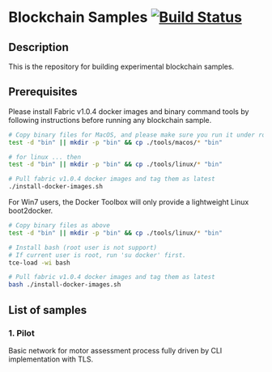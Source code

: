 # Blockchain Samples  [![Build Status](https://travis.ibm.com/Suncorp-Innovation-Team/blockchain-samples.svg?token=pchvRZibuLyfLawfRAZB&branch=master)](https://travis.ibm.com/Suncorp-Innovation-Team/blockchain-samples)

## Description
This is the repository for building experimental blockchain samples.

## Prerequisites
Please install Fabric v1.0.4 docker images and binary command tools by following instructions before running any blockchain sample.

```bash
# Copy binary files for MacOS, and please make sure you run it under root folder of the repository.
test -d "bin" || mkdir -p "bin" && cp ./tools/macos/* "bin"

# for linux ... then
test -d "bin" || mkdir -p "bin" && cp ./tools/linux/* "bin"

# Pull fabric v1.0.4 docker images and tag them as latest
./install-docker-images.sh
```

For Win7 users, the Docker Toolbox will only provide a lightweight Linux boot2docker.
```bash
# Copy binary files as above
test -d "bin" || mkdir -p "bin" && cp ./tools/linux/* "bin"

# Install bash (root user is not support)
# If current user is root, run 'su docker' first.
tce-load -wi bash

# Pull fabric v1.0.4 docker images and tag them as latest
bash ./install-docker-images.sh
```

## List of samples
### 1. Pilot
Basic network for motor assessment process fully driven by CLI implementation with TLS.